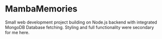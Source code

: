 # MambaMemories
Small web development project building on Node.js backend with integrated MongoDB Database fetching. Styling and full functionality were secondary for me here.

